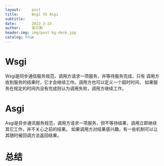 ```yaml
---
layout:     post
title:      Wsgi VS Asgi
subtitle:   ...
date:       2023-2-15
author:     呆贝斯
header-img: img/post-bg-desk.jpg
catalog: true
---
```

# Wsgi
Wsgi是同步通信服务规范，调用方请求一项服务，并等待服务完成，只有
调用方收到服务的结果时，它才会继续工作。调用方也可以定义一个超时时间，
如果服务在规定的时间内没有完成则认为调用失败，调用方继续工作。

# Asgi
Asgi是异步通讯服务规范，调用方请求一项服务，但不等待结果，调用立即继续其它工作，并不关心之前的结果。
如果调用方对结果感兴趣，有一些机制可以让其随时被回调方法返回结果。

# 总结